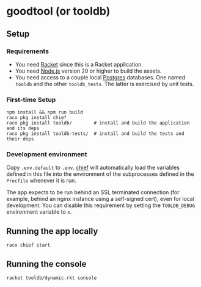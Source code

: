 # goodtool (or tooldb)

## Setup

### Requirements

* You need [Racket] since this is a Racket application.
* You need [Node.js] version 20 or higher to build the assets.
* You need access to a couple local [Postgres] databases. One named
  `tooldb` and the other `tooldb_tests`. The latter is
  exercised by unit tests.

### First-time Setup

    npm install && npm run build
    raco pkg install chief
    raco pkg install tooldb/        # install and build the application and its deps
    raco pkg install tooldb-tests/  # install and build the tests and their deps

### Development environment

Copy `.env.default` to `.env`. [chief] will automatically load the
variables defined in this file into the environment of the subprocesses
defined in the `Procfile` whenever it is run.

The app expects to be run behind an SSL terminated connection (for
example, behind an nginx instance using a self-signed cert), even for
local development. You can disable this requirement by setting the
`TOOLDB_DEBUG` environment variable to `x`.

## Running the app locally

    raco chief start

## Running the console

    racket tooldb/dynamic.rkt console


[Postgres]: https://www.postgresql.org/
[Racket]: https://racket-lang.org/
[Node.js]: https://nodejs.org/en/
[argon2]: https://www.argon2.com/
[chief]: https://github.com/Bogdanp/racket-chief
